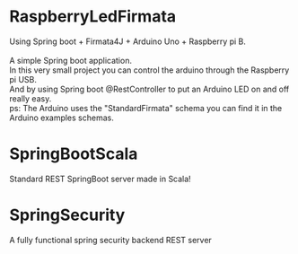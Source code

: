 # RaspberryLedFirmata
Using Spring boot + Firmata4J + Arduino Uno + Raspberry pi B. </br>
</br>
A simple Spring boot application.</br>
In this very small project you can control the arduino through the Raspberry pi USB.</br>
And by using Spring boot @RestController to put an Arduino LED on and off really easy.</br>
ps: The Arduino uses the "StandardFirmata" schema you can find it in the Arduino examples schemas.
# SpringBootScala
Standard REST SpringBoot server made in Scala!
# SpringSecurity
A fully functional spring security backend REST server
